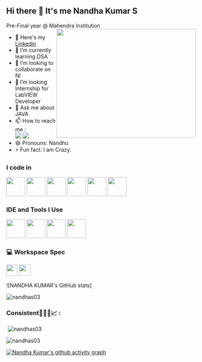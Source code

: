 ## Hi there 👋 It's me Nandha Kumar S

Pre-Final year @ Mahendra Institution
<img align="right" width="370" height="290" src="https://i.pinimg.com/originals/47/f0/34/47f0342cec72b800463bf003eac1257e.gif">
- 🔭 Here's my [Linkedin](https://bit.ly/49UUnM5)                                              
- 🌱 I’m currently learning DSA
- 👯 I’m looking to collaborate on NI
- 🤔 I’m looking Internship for LabVIEW Developer 
- 💬 Ask me about JAVA
- 📫 How to reach me :
<br /> [<img src="https://img.shields.io/badge/Gmail-D14836?style=for-the-badge&logo=gmail&logoColor=white" />](rexnandhans@gmail.com) [<img src="https://img.shields.io/badge/LinkedIn-0077B5?style=for-the-badge&logo=linkedin&logoColor=white" />](https://bit.ly/49UUnM5)
- 😄 Pronouns: Nandhu
- ⚡ Fun fact: I am Crazy.
 
### I code in
 <img height="50" width="50" src="https://img.icons8.com/color/48/000000/c-programming.png" /> <img height="50" width="50" src="https://img.icons8.com/color/48/000000/c-plus-plus-logo.png" /> <img height="50" width="50" src="https://img.icons8.com/color/48/000000/java-coffee-cup-logo.png" /> <img height="50" width="50" src="https://img.icons8.com/color/48/000000/html-5.png" /> <img height="50" width="50" src="https://img.icons8.com/color/48/000000/css3.png" />  <img height="50" width="50" src="https://img.icons8.com/fluent/48/000000/arduino.png"/>
 
### IDE and Tools I Use
<img height="50" width="50" src="https://img.icons8.com/color/48/000000/visual-studio-code-2019.png"/> <img height="50" width="50" src="https://img.icons8.com/color/50/000000/git.png"/> <img height="50" src="https://img.icons8.com/officel/480/null/java-eclipse.png"/> <img height="50" src="https://img.icons8.com/color/480/null/notion--v1.png" />

### 💻 Workspace Spec
<img height="30" src="https://img.shields.io/badge/NVIDIA-GTX1650-76B900?style=for-the-badge&logo=nvidia&logoColor=white"/>  <img height="30" src="https://img.shields.io/badge/AMD-Ryzen_5_4600H-ED1C24?style=for-the-badge&logo=amd&logoColor=white"/> 

![NANDHA KUMAR's GitHub stats]

<p align="left"> <img src="https://komarev.com/ghpvc/?username=nandhas03&label=Profile%20views&color=0e75b6&style=flat" alt="nandhas03" /> </p>

<h3 align="left">Consistent👨🏼‍💻📈 :</h3>
<p align="left">
</p>

<p>&nbsp;<img align="center" src="https://github-readme-stats.vercel.app/api?username=nandhas03&show_icons=true&locale=en" alt="nandhas03" /></p>

<p><img align="center" src="https://github-readme-streak-stats.herokuapp.com/?user=nandhas03&" alt="nandhas03" /></p>

[![Nandha Kumar's github activity graph](https://github-readme-activity-graph.vercel.app/graph?username=nandhas03&bg_color=000000&color=ffffff&line=00ff4c&point=ffffff&area=true&hide_border=true)](https://github.com/ashutosh00710/github-readme-activity-graph)
